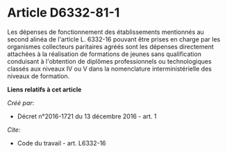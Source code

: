 # Article D6332-81-1

Les dépenses de fonctionnement des établissements mentionnés au second alinéa de l'article L. 6332-16 pouvant être prises en
charge par les organismes collecteurs paritaires agréés sont les dépenses directement attachées à la réalisation de
formations de jeunes sans qualification conduisant à l'obtention de diplômes professionnels ou technologiques classés aux
niveaux IV ou V dans la nomenclature interministérielle des niveaux de formation.

**Liens relatifs à cet article**

_Créé par_:

  - Décret n°2016-1721 du 13 décembre 2016 - art. 1

_Cite_:

  - Code du travail - art. L6332-16
